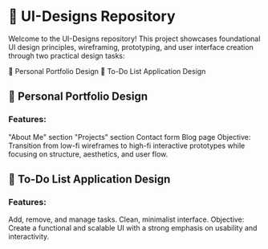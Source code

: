 # 🌟 UI-Designs Repository
Welcome to the UI-Designs repository! This project showcases foundational UI design principles, wireframing, prototyping, and user interface creation through two practical design tasks:

🎨 Personal Portfolio Design
📝 To-Do List Application Design
## 🎨 Personal Portfolio Design
### Features:
"About Me" section
"Projects" section
Contact form
Blog page
Objective: Transition from low-fi wireframes to high-fi interactive prototypes while focusing on structure, aesthetics, and user flow.

## 📝 To-Do List Application Design
### Features:
Add, remove, and manage tasks.
Clean, minimalist interface.
Objective: Create a functional and scalable UI with a strong emphasis on usability and interactivity.
